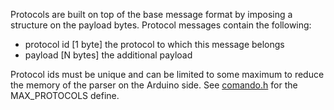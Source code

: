 Protocols are built on top of the base message format by imposing a structure
on the payload bytes. Protocol messages contain the following:

- protocol id [1 byte] the protocol to which this message belongs
- payload [N bytes] the additional payload

Protocol ids must be unique and can be limited to some maximum to reduce the
memory of the parser on the Arduino side. See [comando.h](https://github.com/braingram/comando/blob/master/libraries/comando/comando.h) for the MAX_PROTOCOLS define.
